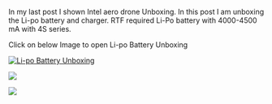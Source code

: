 
In my last post I shown Intel aero drone Unboxing. In this post I am unboxing the Li-po battery and charger. RTF required Li-Po battery with 4000-4500 mA with 4S series.

Click on below Image to open Li-po Battery Unboxing

[![Li-po Battery Unboxing](https://github.com/BhaskarTrivedi/Intel-Aero-Drone/blob/master/LipoBatteryUnboxing/IMG_20180421_131932885.jpg)](https://www.youtube.com/watch?v=phQDNSMdSas&feature=youtu.be)

![](https://github.com/BhaskarTrivedi/Intel-Aero-Drone/blob/master/LipoBatteryUnboxing/IMG_20180421_131932885.jpg)


![](https://github.com/BhaskarTrivedi/Intel-Aero-Drone/blob/master/LipoBatteryUnboxing/IMG_20180421_131950799.jpg)

